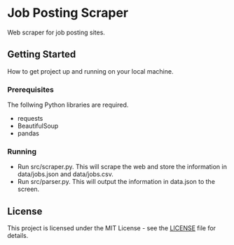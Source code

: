 # Job Posting Scraper

Web scraper for job posting sites.

## Getting Started

How to get project up and running on your local machine.

### Prerequisites

The follwing Python libraries are required.

* requests
* BeautifulSoup
* pandas

### Running

* Run src/scraper.py. This will scrape the web and store the information in data/jobs.json and data/jobs.csv.
* Run src/parser.py. This will output the information in data.json to the screen.

## License

This project is licensed under the MIT License - see the [LICENSE](LICENSE) file for details.